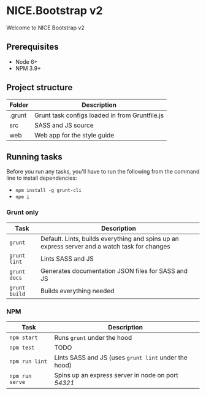 # NICE.Bootstrap v2

Welcome to NICE Bootstrap v2

## Prerequisites

- Node 6+
- NPM 3.9+

## Project structure

| Folder | Description |
| ---- | ----------- |
| .grunt | Grunt task configs loaded in from Gruntfile.js |
| src | SASS and JS source |
| web | Web app for the style guide |

## Running tasks

Before you run any tasks, you'll have to run the following from the command line to install dependencies:

- `npm install -g grunt-cli`
- `npm i`

### Grunt only

| Task | Description |
| ---- | ----------- |
| `grunt`      | Default. Lints, builds everything and spins up an express server and a watch task for changes |
| `grunt lint` | Lints SASS and JS |
| `grunt docs` | Generates documentation JSON files for SASS and JS |
| `grunt build` | Builds everything needed |

### NPM

| Task | Description |
| ---- | ----------- |
| `npm start`     | Runs `grunt` under the hood |
| `npm test`      | TODO |
| `npm run lint`  | Lints SASS and JS (uses `grunt lint` under the hood) |
| `npm run serve` | Spins up an express server in node on port *54321* |
